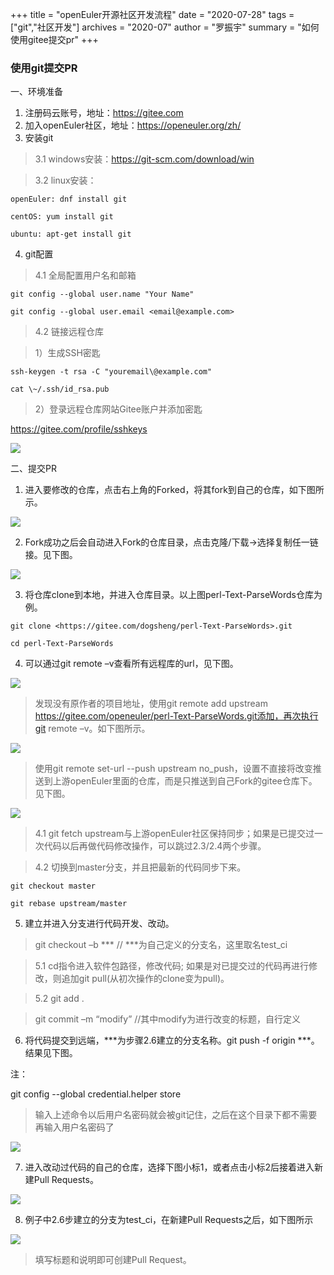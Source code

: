 +++
title = "openEuler开源社区开发流程"
date = "2020-07-28"
tags = ["git","社区开发"]
archives = "2020-07"
author = "罗振宇"
summary = "如何使用gitee提交pr"
+++

### 使用git提交PR

一、环境准备

1. 注册码云账号，地址：<https://gitee.com>
2. 加入openEuler社区，地址：https://openeuler.org/zh/
3. 安装git

> 3.1 windows安装：https://git-scm.com/download/win

> 3.2 linux安装：

```
openEuler: dnf install git

centOS: yum install git

ubuntu: apt-get install git
```

4. git配置

> 4.1 全局配置用户名和邮箱

```
git config --global user.name "Your Name"

git config --global user.email <email@example.com>
```

> 4.2 链接远程仓库

> 1）生成SSH密匙

```
ssh-keygen -t rsa -C "youremail\@example.com"

cat \~/.ssh/id_rsa.pub
```

> 2）登录远程仓库网站Gitee账户并添加密匙

<https://gitee.com/profile/sshkeys>

<img src="https://images.gitee.com/uploads/images/2020/0726/172626_5a236084_114870.png"/>

二、提交PR

1. 进入要修改的仓库，点击右上角的Forked，将其fork到自己的仓库，如下图所示。

<img src="https://images.gitee.com/uploads/images/2020/0726/172104_229a9e7e_114870.png"/>

2. Fork成功之后会自动进入Fork的仓库目录，点击克隆/下载-\>选择复制任一链接。见下图。

<img src="https://images.gitee.com/uploads/images/2020/0726/172723_7cfa195c_114870.png"/>

3. 将仓库clone到本地，并进入仓库目录。以上图perl-Text-ParseWords仓库为例。

```
git clone <https://gitee.com/dogsheng/perl-Text-ParseWords>.git

cd perl-Text-ParseWords
```

4. 可以通过git remote –v查看所有远程库的url，见下图。

<img src="https://images.gitee.com/uploads/images/2020/0726/172830_26adb534_114870.png"/>

> 发现没有原作者的项目地址，使用git remote add upstream
> https://gitee.com/openeuler/perl-Text-ParseWords.git添加，再次执行git remote
> –v。如下图所示。

<img src="https://images.gitee.com/uploads/images/2020/0726/192424_7e12b75d_114870.png"/>

> 使用git remote set-url --push upstream
> no_push，设置不直接将改变推送到上游openEuler里面的仓库，而是只推送到自己Fork的gitee仓库下。见下图。

<img src="https://images.gitee.com/uploads/images/2020/0726/192517_7894f665_114870.png"/>

> 4.1  git fetch
>     upstream与上游openEuler社区保持同步；如果是已提交过一次代码以后再做代码修改操作，可以跳过2.3/2.4两个步骤。

> 4.2  切换到master分支，并且把最新的代码同步下来。

```
git checkout master

git rebase upstream/master
```

5. 建立并进入分支进行代码开发、改动。

> git checkout –b \*\*\* // \*\*\*为自己定义的分支名，这里取名test_ci

> 5.1  cd指令进入软件包路径，修改代码; 如果是对已提交过的代码再进行修改，则追加git
>     pull(从初次操作的clone变为pull)。

> 5.2  git add .

> git commit –m “modify” //其中modify为进行改变的标题，自行定义

6. 将代码提交到远端，\*\*\*为步骤2.6建立的分支名称。git push -f origin
   \*\*\*。结果见下图。

注：

git config --global credential.helper store

> 输入上述命令以后用户名密码就会被git记住，之后在这个目录下都不需要再输入用户名密码了

<img src="https://images.gitee.com/uploads/images/2020/0726/192605_d79286ab_114870.png"/>

7. 进入改动过代码的自己的仓库，选择下图小标1，或者点击小标2后接着进入新建Pull Requests。

<img src="https://images.gitee.com/uploads/images/2020/0726/192703_51531528_114870.png"/>

8. 例子中2.6步建立的分支为test_ci，在新建Pull Requests之后，如下图所示

<img src="https://images.gitee.com/uploads/images/2020/0726/192750_7568d396_114870.png"/>

> 填写标题和说明即可创建Pull Request。